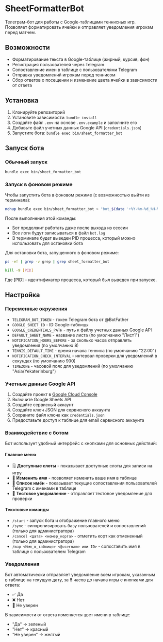 # SheetFormatterBot

Телеграм-бот для работы с Google-таблицами теннисных игр. Позволяет форматировать ячейки и отправляет уведомления игрокам перед матчем.

## Возможности

- Форматирование текста в Google-таблице (жирный, курсив, фон)
- Регистрация пользователей через Telegram
- Сопоставление имен в таблице с пользователями Telegram
- Отправка уведомлений игрокам перед теннисом
- Сбор ответов о посещении и изменение цвета ячейки в зависимости от ответа

## Установка

1. Клонируйте репозиторий
2. Установите зависимости: `bundle install`
3. Создайте файл `.env` на основе `.env.example` и заполните его
4. Добавьте файл учетных данных Google API (`credentials.json`)
5. Запустите бота: `bundle exec bin/sheet_formatter_bot`

## Запуск бота

### Обычный запуск
```bash
bundle exec bin/sheet_formatter_bot
```

### Запуск в фоновом режиме
Чтобы запустить бота в фоновом режиме (с возможностью выйти из терминала):
```bash
nohup bundle exec bin/sheet_formatter_bot > "bot_$(date '+%Y-%m-%d_%H-%M-%S').log" 2>&1 &
```

После выполнения этой команды:
- Бот продолжит работать даже после выхода из сессии
- Все логи будут записываться в файл `bot.log`
- В терминале будет выведен PID процесса, который можно использовать для остановки бота

Для остановки бота, запущенного в фоновом режиме:
```bash
ps -ef | grep -v grep | grep sheet_formatter_bot

kill -9 [PID]
```
Где [PID] - идентификатор процесса, который был выведен при запуске.

## Настройка

### Переменные окружения

- `TELEGRAM_BOT_TOKEN` - токен Telegram бота от @BotFather
- `GOOGLE_SHEET_ID` - ID Google-таблицы
- `GOOGLE_CREDENTIALS_PATH` - путь к файлу учетных данных Google API
- `DEFAULT_SHEET_NAME` - название листа (по умолчанию "Лист1")
- `NOTIFICATION_HOURS_BEFORE` - за сколько часов отправлять уведомления (по умолчанию 8)
- `TENNIS_DEFAULT_TIME` - время начала тенниса (по умолчанию "22:00")
- `NOTIFICATION_CHECK_INTERVAL` - интервал проверки для уведомлений в секундах (по умолчанию 900)
- `TIMEZONE` - часовой пояс для уведомлений (по умолчанию "Asia/Yekaterinburg")

### Учетные данные Google API

1. Создайте проект в [Google Cloud Console](https://console.cloud.google.com/)
2. Включите Google Sheets API
3. Создайте сервисный аккаунт
4. Создайте ключ JSON для сервисного аккаунта
5. Сохраните файл ключа как `credentials.json`
6. Предоставьте доступ к таблице для email сервисного аккаунта

### Взаимодействие с ботом

Бот использует удобный интерфейс с кнопками для основных действий:

#### Главное меню
- 🗓️ **Доступные слоты** - показывает доступные слоты для записи на игру
- 📝 **Изменить имя** - позволяет изменить ваше имя в таблице
- 👥 **Список имён** - показывает текущие сопоставления пользователей Telegram с именами в таблице
- 🧪 **Тестовое уведомление** - отправляет тестовое уведомление для проверки

#### Текстовые команды
- `/start` - запуск бота и отображение главного меню
- `/sync` - синхронизировать базу пользователей и сопоставлений (только для администратора)
- `/cancel <дата> <номер_корта>` - отметить корт как отмененный (только для администратора)
- `/map <Имя_в_таблице> <@username или ID>` - сопоставить имя в таблице с пользователем Telegram

### Уведомления

Бот автоматически отправляет уведомление всем игрокам, указанным в таблице на текущую дату, за 8 часов до начала игры с кнопками для ответа:
- ✅ Да
- ❌ Нет
- 🤔 Не уверен

В зависимости от ответа изменяется цвет имени в таблице:
- "Да" -> зеленый
- "Нет" -> красный
- "Не уверен" -> желтый